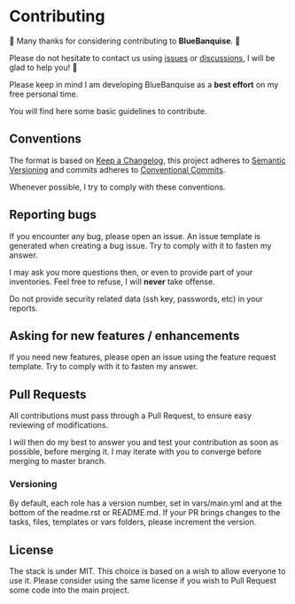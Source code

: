 # Contributing

:construction_worker: Many thanks for considering contributing to **BlueBanquise**. :construction_worker:

Please do not hesitate to contact us using [issues](https://github.com/bluebanquise/bluebanquise/issues) or [discussions](https://github.com/bluebanquise/bluebanquise/discussions), I will be glad to help you! :raising_hand:

Please keep in mind I am developing BlueBanquise as a **best effort** on my free personal time.

You will find here some basic guidelines to contribute.

## Conventions

The format is based on [Keep a Changelog](https://keepachangelog.com/en/1.0.0/),
this project adheres to [Semantic Versioning](https://semver.org/spec/v2.0.0.html)
and commits adheres to [Conventional Commits](https://www.conventionalcommits.org/en/v1.0.0/).

Whenever possible, I try to comply with these conventions.

## Reporting bugs

If you encounter any bug, please open an issue.
An issue template is generated when creating a bug issue. Try to comply with it to fasten my answer.

I may ask you more questions then, or even to provide part of your inventories.
Feel free to refuse, I will **never** take offense.

Do not provide security related data (ssh key, passwords, etc) in your reports.

## Asking for new features / enhancements

If you need new features, please open an issue using the feature request template.
Try to comply with it to fasten my answer.

## Pull Requests

All contributions must pass through a Pull Request, to ensure easy reviewing of modifications.

I will then do my best to answer you and test your contribution as soon as possible, before merging it.
I may iterate with you to converge before merging to master branch.

### Versioning

By default, each role has a version number, set in vars/main.yml and at the bottom of the readme.rst or README.md.
If your PR brings changes to the tasks, files, templates or vars folders, please increment the version.

## License

The stack is under MIT. This choice is based on a wish to allow everyone to use it.
Please consider using the same license if you wish to Pull Request some code into the main project.
